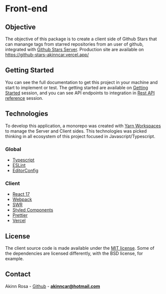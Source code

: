 # Front-end

## Objective

The objective of this package is to create a client side of Github Stars that can manange tags from starred repositories from an user of github, integrated with [Github Stars Server](https://github-stars-api-akinncar.herokuapp.com/). Production site are available on https://github-stars-akinncar.vercel.app/

## Getting Started

You can see the full documentation to get this project in your machine and start to implement or test. The getting started are available on [Getting Started](https://github-stars-docs.vercel.app/docs/) session, and you can see API endpoints to integration in [Rest API reference](https://github-stars-docs.vercel.app/api/) session.

## Technologies

To develop this application, a monorepo was created with [Yarn Workspaces](https://classic.yarnpkg.com/en/docs/workspaces/) to manage the Server and Client sides. This technologies was picked thinking in all ecosystem of this project focused in Javascript/Typescript.

### Global

- [Typescript](https://www.typescriptlang.org/)
- [ESLint](https://eslint.org/)
- [EditorConfig](https://editorconfig.org/)

### Client

- [React 17](https://reactjs.org/)
- [Webpack](https://webpack.js.org/)
- [SWR](https://swr.vercel.app/)
- [Styled Components](https://styled-components.com/)
- [Prettier](https://prettier.io/)
- [Vercel](https://vercel.com/)

## License

The client source code is made available under the [MIT license](LICENSE). Some of the dependencies are licensed differently, with the BSD license, for example.

## Contact

Akinn Rosa - [Github](https://github.com/akinncar) - **[akinncar@hotmail.com](mailto:akinncar@hotmail.com)**
